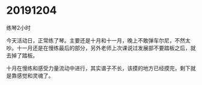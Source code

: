 # 20191204

练琴2小时

今天活动日，正常练了琴。主要还是十月和十一月，晚上不敢弹车尔尼，不然太吵。十一月还是在慢练最后的部分，另外老师上次课说过发展部不要踏板之后，就去掉了踏板。

十月在慢练和感受力量流动中进行，其实谱子不长，该摸的地方已经摸完，剩下就是靠感觉和灵魂了。
